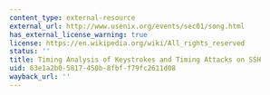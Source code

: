 ```yaml
---
content_type: external-resource
external_url: http://www.usenix.org/events/sec01/song.html
has_external_license_warning: true
license: https://en.wikipedia.org/wiki/All_rights_reserved
status: ''
title: Timing Analysis of Keystrokes and Timing Attacks on SSH
uid: 63e1a2b0-5817-450b-8fbf-f79fc2611d08
wayback_url: ''
---
```

